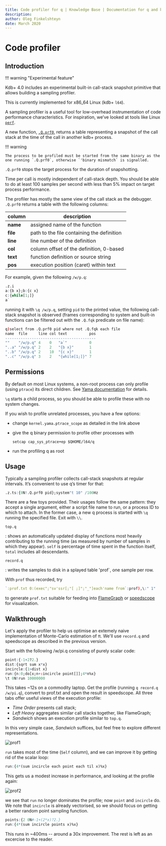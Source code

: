 ```yaml
---
title: Code profiler for q | Knowledge Base | Documentation for q and kdb+
description: 
author: Oleg Finkelshteyn
date: March 2020
---
```

# Code profiler

## Introduction

!!! warning "Experimental feature"

Kdb+ 4.0 includes an experimental built-in call-stack snapshot primitive that allows building a sampling profiler.

<i class="fab fa-linux"></i>
This is currently implemented for x86\_64 Linux (kdb+ `l64`).

A sampling profiler is a useful tool for low-overhead instrumentation of code performance characteristics. For inspiration, we’ve looked at tools like Linux [`perf`](http://www.brendangregg.com/perf.html).

A new function, [`.Q.prf0`](../ref/dotq.md#qprf0-code-profiler), returns a table representing a snapshot of the call stack at the time of the call in another kdb+ process. 

!!! warning

    The process to be profiled must be started from the same binary as the one running `.Q.prf0`, otherwise `'binary mismatch` is signalled.

`.Q.prf0` stops the target process for the duration of snapshotting. 

Time per call is mostly independent of call-stack depth. You should be able to do at least 100 samples per second with less than 5% impact on target process performance.

The profiler has mostly the same view of the call stack as the debugger. `.Q.prf0` returns a table with the following columns: 

column  |description
--------|-
**name**|assigned name of the function
**file**|path to the file containing the definition
**line**|line number of the definition
**col** |column offset of the definition, 0-based
**text**|function definition or source string
**pos** |execution position (caret) within text

For example, given the following `/w/p.q`:

```q
.z.i
a:{b x};b:{c x}
c:{while[1;]}
a`
```

running it with `\q /w/p.q`, setting `pid` to the printed value, the following call-stack snapshot is observed (frames corresponding to system and built-in functions can be filtered out with the `.Q.fqk` predicate on file name):

```q
q)select from .Q.prf0 pid where not .Q.fqk each file
name  file     line col text          pos
-----------------------------------------
""    "/w/p.q" 4    0   "a`"          0  
"..a" "/w/p.q" 2    2   "{b x}"       1  
"..b" "/w/p.q" 2    10  "{c x}"       1  
"..c" "/w/p.q" 3    2   "{while[1;]}" 7  
```

## Permissions

By default on most Linux systems, a non-root process can only profile (using `ptrace`) its direct children. <i class="far fa-hand-point-right"></i>
See [Yama documentation](https://www.kernel.org/doc/Documentation/security/Yama.txt) for details.

`\q` starts a child process, so you should be able to profile these with no system changes.

If you wish to profile unrelated processes, you have a few options:

-   change `kernel.yama.ptrace_scope` as detailed in the link above
-   give the q binary permission to profile other processes with

    `setcap cap_sys_ptrace+ep $QHOME/l64/q`

-   run the profiling q as root

## Usage

Typically a sampling profiler collects call-stack snapshots at regular intervals. It’s convenient to use q’s timer for that:

```q
.z.ts:{0N!.Q.prf0 pid};system"t 10" /100Hz
```

There are a few toys provided. Their usages follow the same pattern: they accept a single argument, either a script file name to run, or a process ID to which to attach. In the former case, a new q process is started with `\q` running the specified file. Exit with `\\`.

`top.q` 

: shows an automatically updated display of functions most heavily contributing to the running time (as measured by number of samples in which they appear). `self` is percentage of time spent in the function itself, `total` includes all descendants.

`record.q` 

: writes the samples to disk in a splayed table 'prof`, one sample per row.

With `prof` thus recorded, try

```q
`:prof.txt 0:(exec";"sv'ssr[;"[ ;]";"_"]each'name from`:prof),\:" 1"
```

to generate `prof.txt` suitable for feeding into 
[FlameGraph](https://github.com/brendangregg/FlameGraph/blob/master/flamegraph.pl) or [speedscope](https://speedscope.app) for visualization.

## Walkthrough

Let's apply the profiler to help us optimise an extemely naive implementation of Monte-Carlo estimation of π. We'll use `record.q` and speedscope as described in the previous version.

Start with the following /w/pi.q consisting of purely scalar code:

```q
point:{-1+2?2.}
dist:{sqrt sum x*x}
incircle:{1>dist x}
run:{n:0;do[x;n+:incircle point[]];4*n%x}
\t 0N!run 10000000
```

This takes ~12s on a commodity laptop. Get the profile (running `q record.q /w/pi.q`), convert to prof.txt and open the result in speedscope. All three tabs offer useful views of the execution profile:

- *Time Order* presents call stack;
- *Left Heavy* aggregates similar call stacks together, like FlameGraph;
- *Sandwich* shows an execution profile similar to `top.q`.

In this very simple case, *Sandwich* suffices, but feel free to explore different representations.

![prof1](../../img/prof1.png)

`run` takes most of the time (`Self` column), and we can improve it by getting rid of the scalar loop:

```q
run:{4*(sum incircle each point each til x)%x}
```

This gets us a modest increase in performance, and looking at the profile again:

![prof2](../../img/prof2.png)

we see that `run` no longer dominates the profile; now `point` and `incircle` do. We note that `incircle` is already vectorised, so we should focus on getting a better random point sampling function.

```q
points:{2 0N#-1+(2*x)?2.}
run:{4*(sum incircle points x)%x}
```

This runs in ~400ms -- around a 30x improvement. The rest is left as an excercise to the reader.


